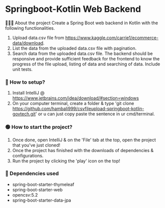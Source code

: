 # Springboot-Kotlin Web Backend

👨🏻‍💻 About the project
Create a Spring Boot web backend in Kotlin with the following functionalities.
1. Upload data.csv file from
   https://www.kaggle.com/carrie1/ecommerce-data/download.
2. List the data from the uploaded data.csv file with pagination.
3. Search data from the uploaded data.csv file.
   The backend should be responsive and provide sufficient feedback for the frontend to
   know the progress of the file upload, listing of data and searching of data.
   Include unit tests.

### 🔬 How to setup?

1. Install IntelliJ @ https://www.jetbrains.com/idea/download/#section=windows
2. On your computer terminal, create a folder & type 'git clone https://github.com/hambali999/csvfileupload-springboot-kotlin-govtech.git' or u can just copy paste the sentence in ur cmd/terminal.

### 🟢 How to start the project?

1. Once done, open IntelliJ & on the 'File' tab at the top, open the project that you've just cloned!
2. Once the project has finished with the downloads of dependencies & configurations. 
3. Run the project by clicking the 'play' icon on the top!

### 📝 Dependencies used
- spring-boot-starter-thymeleaf
- spring-boot-starter-web
- opencsv:5.2
- spring-boot-starter-data-jpa
